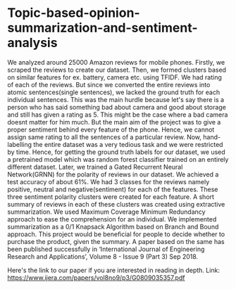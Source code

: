 # Topic-based-opinion-summarization-and-sentiment-analysis

We analyzed around 25000 Amazon reviews for mobile phones. Firstly, we scraped the reviews to create our dataset. Then, we formed clusters based on similar features for ex. battery, camera etc. using TFIDF. We had rating of each of the reviews. But since we converted the entire reviews into atomic sentences(single sentences), we lacked the ground truth for each individual sentences. This was the main hurdle because let's say there is a person who has said something bad about camera and good about storage and still has given a rating as 5. This might be the case where a bad camera doesnt matter for him much. But the main aim of the project was to give a proper sentiment behind every feature of the phone. Hence, we cannot assign same rating to all the sentences of a particular review. Now, hand-labelling the entire dataset was a very tedious task and we were restricted by time. Hence, for getting the ground truth labels for our dataset, we used a pretrained model which was random forest classifier trained on an entirely different dataset. Later, we trained a Gated Recurrent Neural Network(GRNN) for the polarity of reviews in our dataset. We achieved a test accuracy of about 61%. We had 3 classes for the reviews namely positive, neutral and negative(sentiment) for each of the features. These three sentiment polarity clusters were created for each feature. A short summary of reviews in each of these clusters was created using extractive summarization. We used Maximum Coverage Minimum Redundancy approach to ease the comprehension for an individual. We implemented summarization as a 0/1 Knapsack Algorithm based on Branch and Bound approach. This project would be beneficial for people to decide whether to purchase the product, given the summary. A paper based on the same has been published successfully in ‘International Journal of Engineering Research and Applications’, Volume 8 - Issue 9 (Part 3) Sep 2018. 

Here's the link to our paper if you are interested in reading in depth.
Link: https://www.ijera.com/papers/vol8no9/p3/G0809035357.pdf
